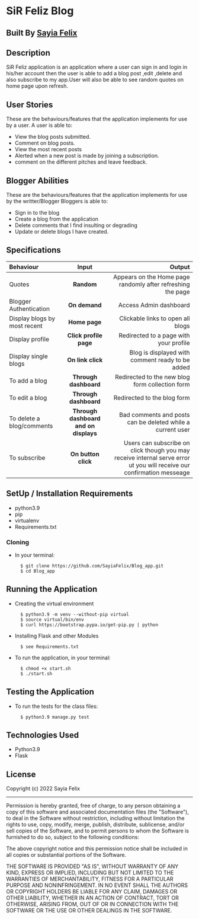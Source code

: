 # SiR Feliz Blog

## Built By [Sayia Felix](https://github.com/SayiaFelix/)

## Description
SiR Feliz application is an application where a user can sign in and login in his/her account then the user is able to add a blog post ,edit ,delete and also subscribe to my app.User will also be able to see random quotes on home page upon refresh.


## User Stories
These are the behaviours/features that the application implements for use by a user.
A user is able to:
* View the blog posts submitted.
* Comment on blog posts.
* View the most recent posts
* Alerted when a new post is made by joining a subscription.
* comment on the different pitches and leave feedback.

## Blogger Abilities
These are the behaviours/features that the application implements for use by the writter/Blogger
Bloggers is able to:
* Sign in to the blog
* Create a blog from the application
* Delete comments that I find insulting or degrading
* Update or delete blogs I have created.


## Specifications
| Behaviour | Input | Output |
| :---------------- | :---------------: | ------------------: |
| Quotes | **Random** | Appears on the Home page randomly after refreshing the page|
| Blogger Authentication | **On demand** | Access Admin dashboard |
| Display blogs by most recent | **Home page** | Clickable links to open all blogs |
| Display profile | **Click profile page** | Redirected to a page with your profile |
| Display single blogs | **On link click** | Blog is displayed with comment ready to be added|
| To add a blog  | **Through  dashboard** | Redirected to the new blog form collection form|
| To edit a blog  | **Through dashboard** | Redirected to the  blog form |
| To delete a blog/comments  | **Through dashboard and on displays** | Bad comments and posts can be deleted while a current user|
| To subscribe  | **On button click** | Users can subscribe on click though you may receive internal serve error ut you will receive our confirmation messeage|


## SetUp / Installation Requirements

* python3.9
* pip
* virtualenv
* Requirements.txt

### Cloning
* In your terminal:

        $ git clone https://github.com/SayiaFelix/Blog_app.git
        $ cd Blog_app

## Running the Application
* Creating the virtual environment

        $ python3.9 -m venv --without-pip virtual
        $ source virtual/bin/env
        $ curl https://bootstrap.pypa.io/get-pip.py | python

* Installing Flask and other Modules

        $ see Requirements.txt

* To run the application, in your terminal:

        $ chmod +x start.sh
        $ ./start.sh

## Testing the Application
* To run the tests for the class files:

        $ python3.9 manage.py test

## Technologies Used
* Python3.9
* Flask

## License

Copyright (c) 2022 Sayia Felix

------------

Permission is hereby granted, free of charge, to any person obtaining a copy of this software and associated documentation files (the "Software"), to deal in the Software without restriction, including without limitation the rights to use, copy, modify, merge, publish, distribute, sublicense, and/or sell copies of the Software, and to permit persons to whom the Software is furnished to do so, subject to the following conditions:

The above copyright notice and this permission notice shall be included in all copies or substantial portions of the Software.

THE SOFTWARE IS PROVIDED "AS IS", WITHOUT WARRANTY OF ANY KIND, EXPRESS OR IMPLIED, INCLUDING BUT NOT LIMITED TO THE WARRANTIES OF MERCHANTABILITY, FITNESS FOR A PARTICULAR PURPOSE AND NONINFRINGEMENT. IN NO EVENT SHALL THE AUTHORS OR COPYRIGHT HOLDERS BE LIABLE FOR ANY CLAIM, DAMAGES OR OTHER LIABILITY, WHETHER IN AN ACTION OF CONTRACT, TORT OR OTHERWISE, ARISING FROM, OUT OF OR IN CONNECTION WITH THE SOFTWARE OR THE USE OR OTHER DEALINGS IN THE SOFTWARE.